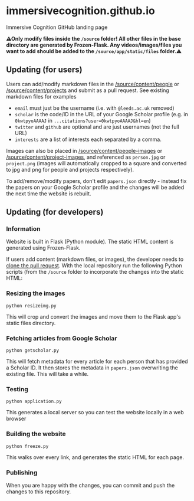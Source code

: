# immersivecognition.github.io
Immersive Cognition GitHub landing page

**⚠Only modify files inside the `/source` folder! All other files in the base directory are generated by Frozen-Flask. Any videos/images/files you want to add should be added to the `/source/app/static/files` folder.⚠**

## Updating (for users)

Users can add/modify markdown files in the [/source/content/people](/source/content/people) or [/source/content/projects](/source/content/projects) and submit as a pull request. See existing markdown files for examples

* ```email``` must just be the username (i.e. with `@leeds.ac.uk` removed)
* ```scholar``` is the code/ID in the URL of your Google Scholar profile (e.g. in ```0kwtpyoAAAAJ``` in ```...citations?user=0kwtpyoAAAAJ&hl=en```)
* ```twitter``` and ```github``` are optional and are just usernames (not the full URL)
* ```interests``` are a list of interests each separated by a comma.

Images can also be placed in [/source/content/people-images](/source/content/people-images) or [/source/content/project-images](/source/content/project-images), and referenced as `person.jpg` or `project.png` (images will automatically cropped to a square and converted to jpg and png for people and projects respectively). 

To add/remove/modify papers, don't edit `papers.json` directly - instead fix the papers on your Google Scholar profile and the changes will be added the next time the website is rebuilt.


## Updating (for developers)

### Information

Website is built in Flask (Python module). The static HTML content is generated using Frozen-Flask.

If users add content (markdown files, or images), the developer needs to [clone the pull request](https://help.github.com/articles/checking-out-pull-requests-locally/). With the local repository run the following Python scripts (from the `/source` folder to incorporate the changes into the static HTML:

### Resizing the images

    python resizeimg.py
    
This will crop and convert the images and move them to the Flask app's static files directory.

### Fetching articles from Google Scholar

    python getscholar.py

This will fetch metadata for every article for each person that has provided a Scholar ID. It then stores the metadata in ```papers.json``` overwriting the existing file. This will take a while.

### Testing

    python application.py

This generates a local server so you can test the website locally in a web browser

### Building the website

    python freeze.py
    
This walks over every link, and generates the static HTML for each page. 

### Publishing

When you are happy with the changes, you can commit and push the changes to this repository.
